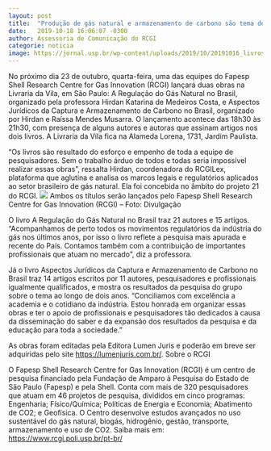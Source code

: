 ```yaml
---
layout: post
title:  "Produção de gás natural e armazenamento de carbono são tema de livros"
date:   2019-10-18 16:06:07 -0300
author: Assessoria de Comunicação do RCGI
categorie: noticia
image: https://jornal.usp.br/wp-content/uploads/2019/10/20191016_livros_hirdan-medeiros.jpg
---
```


No próximo dia 23 de outubro, quarta-feira, uma das equipes do Fapesp Shell Research Centre for Gas Innovation (RCGI) lançará duas obras na Livraria da Vila, em São Paulo: A Regulação do Gás Natural no Brasil, organizado pela professora Hirdan Katarina de Medeiros Costa, e Aspectos Jurídicos da Captura e Armazenamento de Carbono no Brasil, organizado por Hirdan e Raíssa Mendes Musarra. O lançamento acontece das 18h30 às 21h30, com presença de alguns autores e autoras que assinam artigos nos dois livros. A Livraria da Vila fica na Alameda Lorena, 1731, Jardim Paulista.

“Os livros são resultado do esforço e empenho de toda a equipe de pesquisadores. Sem o trabalho árduo de todos e todas seria impossível realizar essas obras”, ressalta Hirdan, coordenadora do RCGILex, plataforma que aglutina e analisa os marcos legais e regulatórios aplicados ao setor brasileiro de gás natural. Ela foi concebida no âmbito do projeto 21 do RCGI.
![](https://jornal.usp.br/wp-content/uploads/2019/10/20191016_livros_hirdan-medeiros.jpg)
Ambos os títulos serão lançados pelo Fapesp Shell Research Centre for Gas Innovation (RCGI) – Foto: Divulgação

O livro A Regulação do Gás Natural no Brasil traz 21 autores e 15 artigos. “Acompanhamos de perto todos os movimentos regulatórios da indústria do gás nos últimos anos, por isso o livro reflete a pesquisa mais apurada e recente do País. Contamos também com a contribuição de importantes profissionais que atuam no mercado”, diz a professora.

Já o livro Aspectos Jurídicos da Captura e Armazenamento de Carbono no Brasil traz 14 artigos escritos por 11 autores, pesquisadores e profissionais igualmente qualificados, e mostra os resultados da pesquisa do grupo sobre o tema ao longo de dois anos. “Conciliamos com excelência a academia e o cotidiano da indústria. Estou honrada em organizar essas obras e ter o apoio de profissionais e pesquisadores tão dedicados à causa da disseminação do saber e da expansão dos resultados da pesquisa e da educação para toda a sociedade.”

As obras foram editadas pela Editora Lumen Juris e poderão em breve ser adquiridas pelo site https://lumenjuris.com.br/.
Sobre o RCGI

O Fapesp Shell Research Centre for Gas Innovation (RCGI) é um centro de pesquisa financiado pela Fundação de Amparo à Pesquisa do Estado de São Paulo (Fapesp) e pela Shell. Conta com mais de 320 pesquisadores que atuam em 46 projetos de pesquisa, divididos em cinco programas: Engenharia; Físico/Química; Políticas de Energia e Economia; Abatimento de CO2; e Geofísica. O Centro desenvolve estudos avançados no uso sustentável do gás natural, biogás, hidrogênio, gestão, transporte, armazenamento e uso de CO2. Saiba mais em: https://www.rcgi.poli.usp.br/pt-br/
